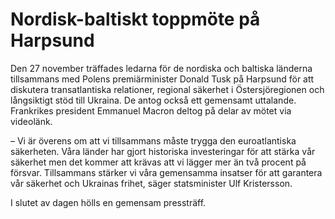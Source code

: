 # Nordisk-baltiskt toppmöte på Harpsund

Den 27 november träffades ledarna för de nordiska och baltiska länderna tillsammans med Polens premiärminister Donald Tusk på Harpsund för att diskutera transatlantiska relationer, regional säkerhet i Östersjöregionen och långsiktigt stöd till Ukraina. De antog också ett gemensamt uttalande. Frankrikes president Emmanuel Macron deltog på delar av mötet via videolänk.

– Vi är överens om att vi tillsammans måste trygga den euroatlantiska säkerheten. Våra länder har gjort historiska investeringar för att stärka vår säkerhet men det kommer att krävas att vi lägger mer än två procent på försvar. Tillsammans stärker vi våra gemensamma insatser för att garantera vår säkerhet och Ukrainas frihet, säger statsminister Ulf Kristersson.

I slutet av dagen hölls en gemensam pressträff.
